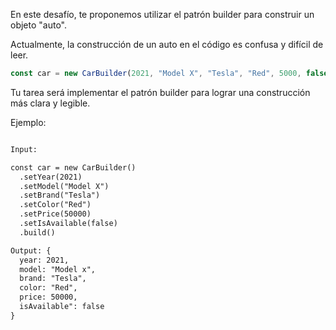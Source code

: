 En este desafío, te proponemos utilizar el patrón builder para construir un objeto "auto".

Actualmente, la construcción de un auto en el código es confusa y difícil de leer.

```js
const car = new CarBuilder(2021, "Model X", "Tesla", "Red", 5000, false);
```

Tu tarea será implementar el patrón builder para lograr una construcción más clara y legible.

Ejemplo:

```txt

Input:

const car = new CarBuilder()
  .setYear(2021)
  .setModel("Model X")
  .setBrand("Tesla")
  .setColor("Red")
  .setPrice(50000)
  .setIsAvailable(false)
  .build()

Output: {
  year: 2021,
  model: "Model x",
  brand: "Tesla",
  color: "Red",
  price: 50000,
  isAvailable": false
}

```

